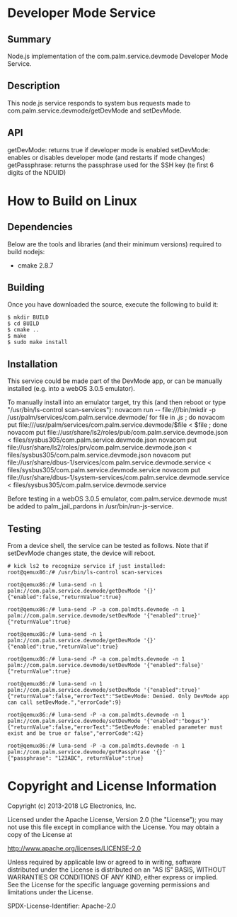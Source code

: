 Developer Mode Service
======================

Summary
-------
Node.js implementation of the com.palm.service.devmode Developer Mode Service.

Description
-----------
This node.js service responds to system bus requests made to com.palm.service.devmode/getDevMode and setDevMode.

API
---
getDevMode: returns true if developer mode is enabled
setDevMode: enables or disables developer mode (and restarts if mode changes)
getPassphrase: returns the passphrase used for the SSH key (te first 6 digits of the NDUID)

How to Build on Linux
=====================

Dependencies
------------
Below are the tools and libraries (and their minimum versions) required to build nodejs:

* cmake 2.8.7

Building
--------
Once you have downloaded the source, execute the following to build it:

    $ mkdir BUILD
    $ cd BUILD
    $ cmake ..
    $ make
    $ sudo make install

Installation
------------
This service could be made part of the DevMode app, or can be manually installed (e.g. into a webOS 3.0.5 emulator).

To manually install into an emulator target, try this (and then reboot or type "/usr/bin/ls-control scan-services"):
	novacom run -- file:///bin/mkdir -p /usr/palm/services/com.palm.service.devmode/
	for file in *.js* ; do novacom put file:///usr/palm/services/com.palm.service.devmode/$file < $file ; done
	novacom put file://usr/share/ls2/roles/pub/com.palm.service.devmode.json < files/sysbus305/com.palm.service.devmode.json
	novacom put file://usr/share/ls2/roles/prv/com.palm.service.devmode.json < files/sysbus305/com.palm.service.devmode.json
	novacom put file://usr/share/dbus-1/services/com.palm.service.devmode.service < files/sysbus305/com.palm.service.devmode.service
	novacom put file://usr/share/dbus-1/system-services/com.palm.service.devmode.service < files/sysbus305/com.palm.service.devmode.service

Before testing in a webOS 3.0.5 emulator, com.palm.service.devmode must be added to palm_jail_pardons in /usr/bin/run-js-service.

Testing
-------
From a device shell, the service can be tested as follows.  Note that if setDevMode changes state, the device will reboot.

	# kick ls2 to recognize service if just installed:
	root@qemux86:/# /usr/bin/ls-control scan-services

	root@qemux86:/# luna-send -n 1 palm://com.palm.service.devmode/getDevMode '{}'
	{"enabled":false,"returnValue":true}

	root@qemux86:/# luna-send -P -a com.palmdts.devmode -n 1 palm://com.palm.service.devmode/setDevMode '{"enabled":true}'
	{"returnValue":true}

	root@qemux86:/# luna-send -n 1 palm://com.palm.service.devmode/getDevMode '{}'
	{"enabled":true,"returnValue":true}

	root@qemux86:/# luna-send -P -a com.palmdts.devmode -n 1 palm://com.palm.service.devmode/setDevMode '{"enabled":false}'
	{"returnValue":true}

	root@qemux86:/# luna-send -n 1 palm://com.palm.service.devmode/setDevMode '{"enabled":true}'
	{"returnValue":false,"errorText":"SetDevMode: Denied. Only DevMode app can call setDevMode.","errorCode":9}

	root@qemux86:/# luna-send -P -a com.palmdts.devmode -n 1 palm://com.palm.service.devmode/setDevMode '{"enabled":"bogus"}'
	{"returnValue":false,"errorText":"SetDevMode: enabled parameter must exist and be true or false","errorCode":42}

	root@qemux86:/# luna-send -P -a com.palmdts.devmode -n 1 palm://com.palm.service.devmode/getPassphrase '{}'
	{"passphrase": "123ABC", returnValue":true}

# Copyright and License Information

Copyright (c) 2013-2018 LG Electronics, Inc.

Licensed under the Apache License, Version 2.0 (the "License");
you may not use this file except in compliance with the License.
You may obtain a copy of the License at

http://www.apache.org/licenses/LICENSE-2.0

Unless required by applicable law or agreed to in writing, software
distributed under the License is distributed on an "AS IS" BASIS,
WITHOUT WARRANTIES OR CONDITIONS OF ANY KIND, either express or implied.
See the License for the specific language governing permissions and
limitations under the License.

SPDX-License-Identifier: Apache-2.0
